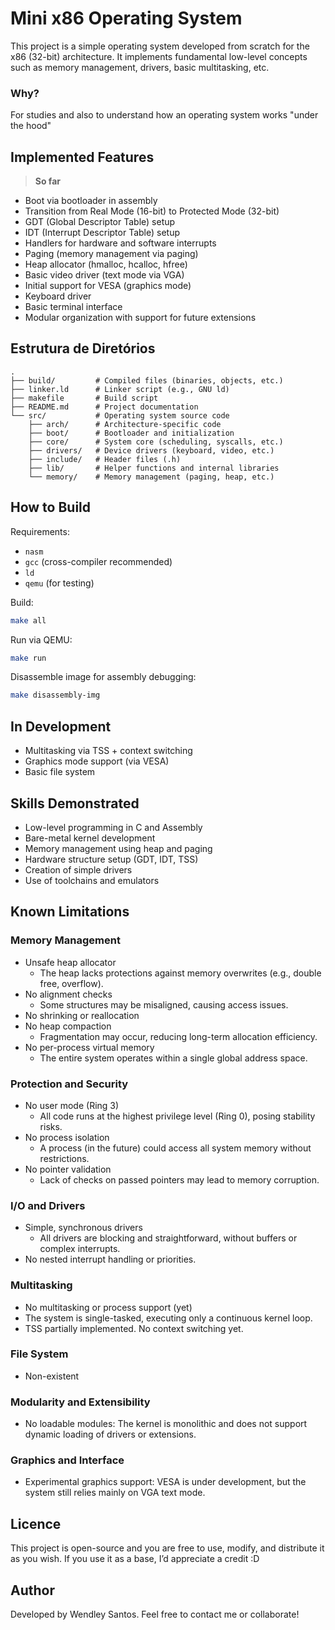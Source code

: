 # Mini x86 Operating System

This project is a simple operating system developed from scratch for the x86 (32-bit) architecture.
It implements fundamental low-level concepts such as memory management, drivers, basic multitasking, etc.  

### Why?

For studies and also to understand how an operating system works "under the hood"

## Implemented Features
> **So far**

- Boot via bootloader in assembly
- Transition from Real Mode (16-bit) to Protected Mode (32-bit)
- GDT (Global Descriptor Table) setup
- IDT (Interrupt Descriptor Table) setup
- Handlers for hardware and software interrupts
- Paging (memory management via paging)
- Heap allocator (hmalloc, hcalloc, hfree)
- Basic video driver (text mode via VGA)
- Initial support for VESA (graphics mode)
- Keyboard driver
- Basic terminal interface
- Modular organization with support for future extensions

## Estrutura de Diretórios

```
.
├── build/         # Compiled files (binaries, objects, etc.)
├── linker.ld      # Linker script (e.g., GNU ld)
├── makefile       # Build script
├── README.md      # Project documentation
└── src/           # Operating system source code
    ├── arch/      # Architecture-specific code
    ├── boot/      # Bootloader and initialization
    ├── core/      # System core (scheduling, syscalls, etc.)
    ├── drivers/   # Device drivers (keyboard, video, etc.)
    ├── include/   # Header files (.h)
    ├── lib/       # Helper functions and internal libraries
    └── memory/    # Memory management (paging, heap, etc.)
```

## How to Build

Requirements:

- `nasm`
- `gcc` (cross-compiler recommended)
- `ld`
- `qemu` (for testing)

Build:

```bash
make all
```

Run via QEMU:

```bash
make run
```

Disassemble image for assembly debugging:

```bash
make disassembly-img
```

## In Development

- Multitasking via TSS + context switching
- Graphics mode support (via VESA)
- Basic file system

## Skills Demonstrated

- Low-level programming in C and Assembly
- Bare-metal kernel development
- Memory management using heap and paging
- Hardware structure setup (GDT, IDT, TSS)
- Creation of simple drivers
- Use of toolchains and emulators

## Known Limitations

### Memory Management
- Unsafe heap allocator
  - The heap lacks protections against memory overwrites (e.g., double free, overflow).
- No alignment checks
  - Some structures may be misaligned, causing access issues.
- No shrinking or reallocation
- No heap compaction
  - Fragmentation may occur, reducing long-term allocation efficiency.
- No per-process virtual memory
  - The entire system operates within a single global address space.

### Protection and Security
- No user mode (Ring 3)
  - All code runs at the highest privilege level (Ring 0), posing stability risks.
- No process isolation
  - A process (in the future) could access all system memory without restrictions.
- No pointer validation
  - Lack of checks on passed pointers may lead to memory corruption.

### I/O and Drivers
- Simple, synchronous drivers
  - All drivers are blocking and straightforward, without buffers or complex interrupts.
- No nested interrupt handling or priorities.

### Multitasking
- No multitasking or process support (yet)
- The system is single-tasked, executing only a continuous kernel loop.
- TSS partially implemented. No context switching yet.

### File System
- Non-existent

### Modularity and Extensibility
- No loadable modules: The kernel is monolithic and does not support dynamic loading of drivers or extensions.

### Graphics and Interface
- Experimental graphics support: VESA is under development, but the system still relies mainly on VGA text mode.

## Licence

This project is open-source and you are free to use, modify, and distribute it as you wish. 
If you use it as a base, I’d appreciate a credit :D

## Author

Developed by Wendley Santos.
Feel free to contact me or collaborate!